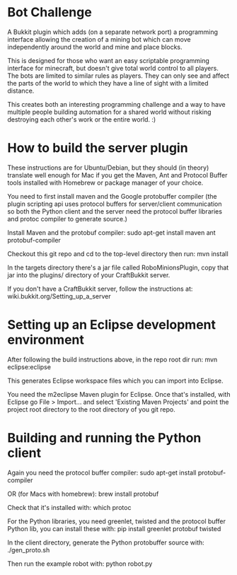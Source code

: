 Bot Challenge
=============

A Bukkit plugin which adds (on a separate network port) a programming interface
allowing the creation of a mining bot which can move independently around the
world and mine and place blocks.

This is designed for those who want an easy scriptable programming interface
for minecraft, but doesn't give total world control to all players. The bots
are limited to similar rules as players. They can only see and affect the parts
of the world to which they have a line of sight with a limited distance.

This creates both an interesting programming challenge and a way to have
multiple people building automation for a shared world without risking
destroying each other's work or the entire world. :)

How to build the server plugin
==============================

These instructions are for Ubuntu/Debian, but they should (in theory) translate
well enough for Mac if you get the Maven, Ant and Protocol Buffer tools
installed with Homebrew or package manager of your choice.

You need to first install maven and the Google protobuffer compiler (the plugin
scripting api uses protocol buffers for server/client communication so both the
Python client and the server need the protocol buffer libraries and protoc
compiler to generate source.)

Install Maven and the protobuf compiler:
sudo apt-get install maven ant protobuf-compiler

Checkout this git repo and cd to the top-level directory then run:
mvn install

In the targets directory there's a jar file called RoboMinionsPlugin, copy that
jar into the plugins/ directory of your CraftBukkit server.

If you don't have a CraftBukkit server, follow the instructions at:
wiki.bukkit.org/Setting_up_a_server


Setting up an Eclipse development environment
=============================================

After following the build instructions above, in the repo root dir run:
mvn eclipse:eclipse 

This generates Eclipse workspace files which you can import into Eclipse.

You need the m2eclipse Maven plugin for Eclipse. Once that's installed, with
Eclipse go File > Import... and select 'Existing Maven Projects' and point the
project root directory to the root directory of you git repo.


Building and running the Python client
======================================

Again you need the protocol buffer compiler:
sudo apt-get install protobuf-compiler

OR (for Macs with homebrew):
brew install protobuf

Check that it's installed with:
which protoc

For the Python libraries, you need greenlet, twisted and the protocol buffer
Python lib, you can install these with:
pip install greenlet protobuf twisted

In the client directory, generate the Python protobuffer source with:
./gen_proto.sh

Then run the example robot with:
python robot.py

